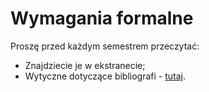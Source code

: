 # Wymagania formalne

Proszę przed każdym semestrem przeczytać:

- Znajdziecie je w ekstranecie;
- Wytyczne dotyczące bibliografi - [tutaj](bibliografia/).
